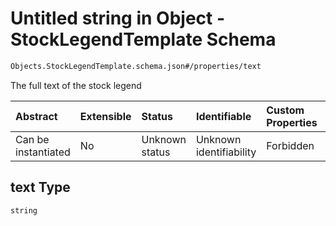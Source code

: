 # Untitled string in Object - StockLegendTemplate Schema

```txt
Objects.StockLegendTemplate.schema.json#/properties/text
```

The full text of the stock legend

| Abstract            | Extensible | Status         | Identifiable            | Custom Properties | Additional Properties | Access Restrictions | Defined In                                                                                                |
| :------------------ | :--------- | :------------- | :---------------------- | :---------------- | :-------------------- | :------------------ | :-------------------------------------------------------------------------------------------------------- |
| Can be instantiated | No         | Unknown status | Unknown identifiability | Forbidden         | Allowed               | none                | [StockLegendTemplate.schema.json*](../out/objects/StockLegendTemplate.schema.json "open original schema") |

## text Type

`string`

